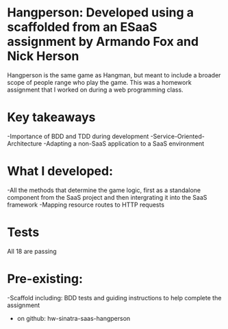 Hangperson: Developed using a scaffolded from an ESaaS assignment by Armando Fox and Nick Herson
=================================================================================================

Hangperson is the same game as Hangman, but meant to include a broader scope of people range who play the game. This was a homework assignment that I worked on during a web programming class.

Key takeaways
==============
-Importance of BDD and TDD during development
-Service-Oriented-Architecture
-Adapting a non-SaaS application to a SaaS environment 

What I developed:
=================

-All the methods that determine the game logic, first as a standalone component from the SaaS project and then   intergrating it into the SaaS framework
-Mapping resource routes to HTTP requests


Tests
=================
All 18 are passing

Pre-existing:
=================
   -Scaffold including: BDD tests and guiding instructions to help complete the assignment
   - on github: hw-sinatra-saas-hangperson 

